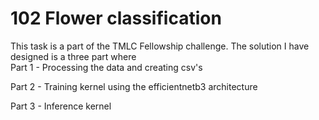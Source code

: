 # 102 Flower classification

This task is a part of the TMLC Fellowship challenge. The solution I have designed is a three part where \
Part 1 - Processing the data and creating csv's

Part 2 - Training kernel using the efficientnetb3 architecture

Part 3 - Inference kernel
